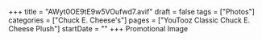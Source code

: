 +++
title = "AWyt0OE9tE9w5VOufwd7.avif"
draft = false
tags = ["Photos"]
categories = ["Chuck E. Cheese's"]
pages = ["YouTooz Classic Chuck E. Cheese Plush"]
startDate = ""
+++
Promotional Image
